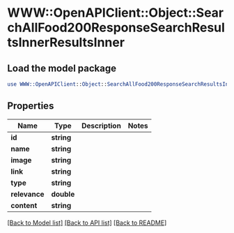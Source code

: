 # WWW::OpenAPIClient::Object::SearchAllFood200ResponseSearchResultsInnerResultsInner

## Load the model package
```perl
use WWW::OpenAPIClient::Object::SearchAllFood200ResponseSearchResultsInnerResultsInner;
```

## Properties
Name | Type | Description | Notes
------------ | ------------- | ------------- | -------------
**id** | **string** |  | 
**name** | **string** |  | 
**image** | **string** |  | 
**link** | **string** |  | 
**type** | **string** |  | 
**relevance** | **double** |  | 
**content** | **string** |  | 

[[Back to Model list]](../README.md#documentation-for-models) [[Back to API list]](../README.md#documentation-for-api-endpoints) [[Back to README]](../README.md)


